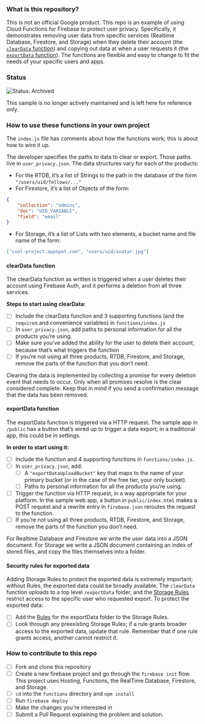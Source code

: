 ### What is this repository?

This is not an official Google product. This repo is an example of using Cloud
Functions for Firebase to protect user privacy. Specifically, it demonstrates
removing user data from specific services (Realtime Database, Firestore, and 
Storage) when they delete their account (the [`clearData` function]())
and copying out data at when a user requests it (the [`exportData` function]()).
The functions are  flexible and easy to change to fit the needs of your specific
users and apps.

### Status

![Status: Archived](https://img.shields.io/badge/Status-Archived-red)

This sample is no longer actively maintained and is left here for reference only.

### How to use these functions in your own project

The `index.js` file has comments about how the functions work; this is about
how to wire it up.

The developer specifies the paths to data to clear or export. Those paths
live in `user_privacy.json`. The data structures vary for each of the products:
* For the RTDB, it’s a list of Strings to the path in the database of the form
`"/users/uid/follows/..."`
* For Firestore, it’s a list of Objects of the form:
```json
{
    "collection": "admins",
    "doc": "UID_VARIABLE",
    "field": "email"
}
```
* For Storage, it’s a list of Lists with two elements, a bucket name and file
name of the form:
```json
["cool-project.appspot.com", "users/uid/avatar.jpg"]
```

#### clearData function

The clearData function as written is triggered when a user deletes their account
using Firebase Auth, and it performs a deletion from all three services.

**Steps to start using clearData:**

- [ ] Include the clearData function and 3 supporting functions (and the
  `require`s and convenience variables) in `functions/index.js`
- [ ] In `user_privacy.json`, add paths to personal information for all the
  products you’re using.
- [ ] Make sure you’ve added the ability for the user to delete their account,
  because that’s what triggers the function
- [ ] If you’re not using all three products, RTDB, Firestore, and Storage,
  remove the parts of the function that you don’t need.

Clearing the data is implemented by collecting a promise for every
deletion event that needs to occur. Only when all promises resolve is the
clear considered complete. Keep that in mind if you send a confirmation
message that the data has been removed.

#### exportData function

The exportData function is triggered via a HTTP request. The sample app in
`/public` has a button that’s wired up to trigger a data export; in a
traditional app, this could be in settings.

**In order to start using it:**

- [ ] Include the function and 4 supporting functions in `functions/index.js.`
- [ ] In `user_privacy.json`, add:
    - [ ] A ``"exportDataUploadBucket"`` key that maps to the name of your primary
    bucket (or in the case of the free tier, your only bucket).
    - [ ] Paths to personal information for all the products you’re using.
- [ ] Trigger the function via HTTP request, in a way appropriate for your
platform. In the sample web app, a button in `public/index.html` makes a POST
request and a rewrite entry in `firebase.json` reroutes the request to the
function.
- [ ] If you’re not using all three products, RTDB, Firestore, and Storage,
remove the parts of the function you don’t need.

For Realtime Database and Firestore we write the user data into a JSON
document. For Storage we write a JSON document containing an index of stored
files, and copy the files themselves into a folder.

#### Security rules for exported data

Adding Storage Rules to protect the exported data is extremely important;
without Rules, the exported data could be broadly available. The `clearData`
function uploads to a top level `/exportData` folder, and the [Storage
Rules](https://github.com/firebase/user-privacy/blob/master/storage.rules#L3-L10
  ) restrict access to the specific user who requested export. To protect the
exported data:
- [ ] Add the [Rules](https://github.com/firebase/user-privacy/blob/master/storage.rules#L3-L10)
for the exportData folder to the Storage Rules.
- [ ] Look through any preexisting Storage Rules; if a rule grants broader
access to the exported data, update that rule. Remember that if one rule grants
access, another cannot restrict it.

### How to contribute to this repo

- [ ] Fork and clone this repository
- [ ] Create a new firebase project and go through the `firebase init` flow.
This project uses Hosting, Functions, the RealTime Database, Firestore, and
Storage.
- [ ] `cd` into the `functions` directory and `npm install`
- [ ] Run `firebase deploy`
- [ ] Make the changes you're interested in
- [ ] Submit a Pull Request explaining the problem and solution.
